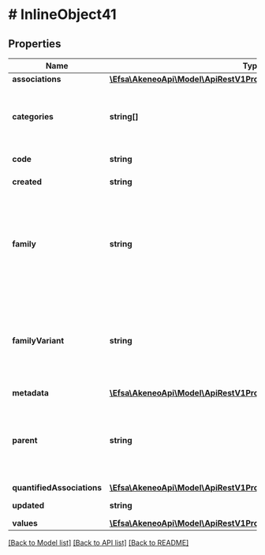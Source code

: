 # # InlineObject41

## Properties

Name | Type | Description | Notes
------------ | ------------- | ------------- | -------------
**associations** | [**\Efsa\AkeneoApi\Model\ApiRestV1ProductModelsAssociations**](ApiRestV1ProductModelsAssociations.md) |  | [optional]
**categories** | **string[]** | Codes of the categories in which the product model is categorized | [optional]
**code** | **string** | Product model code |
**created** | **string** | Date of creation | [optional]
**family** | **string** | Family code  from which the product inherits its attributes and attributes requirements (since the 3.2) | [optional]
**familyVariant** | **string** | Family variant code from which the product model inherits its attributes and variant attributes |
**metadata** | [**\Efsa\AkeneoApi\Model\ApiRestV1ProductModelsMetadata**](ApiRestV1ProductModelsMetadata.md) |  | [optional]
**parent** | **string** | Code of the parent product model. This parent can be modified since the 2.3. | [optional] [default to 'null']
**quantifiedAssociations** | [**\Efsa\AkeneoApi\Model\ApiRestV1ProductModelsQuantifiedAssociations**](ApiRestV1ProductModelsQuantifiedAssociations.md) |  | [optional]
**updated** | **string** | Date of the last update | [optional]
**values** | [**\Efsa\AkeneoApi\Model\ApiRestV1ProductModelsValues**](ApiRestV1ProductModelsValues.md) |  | [optional]

[[Back to Model list]](../../README.md#models) [[Back to API list]](../../README.md#endpoints) [[Back to README]](../../README.md)
